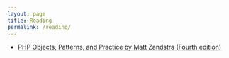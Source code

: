 ```yaml
---
layout: page
title: Reading
permalink: /reading/
---
```


<ul>
    <li><a href="http://www.amazon.com/Objects-Patterns-Practice-Matt-Zandstra/dp/1430260319/ref=sr_1_1?s=books&ie=UTF8&qid=1414145406&sr=1-1">PHP Objects, Patterns, and Practice by Matt Zandstra (Fourth edition) <i class="fa fa-check-circle"></i> </a>  </li>
</ul>
